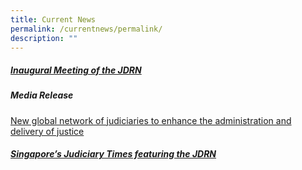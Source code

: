 ```yaml
---
title: Current News
permalink: /currentnews/permalink/
description: ""
---
```

##### [Inaugural Meeting of the JDRN](/inaugural-meeting-of-the-jdrn/permalink)

##### Media Release

[New global network of judiciaries to enhance the administration and delivery of justice ](/files/Media%20Releae.pdf)


##### [Singapore’s Judiciary Times featuring the JDRN](/files/Judiciary%20Times-compressed.pdf)
